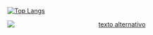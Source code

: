 
<!--
[![willianrod's wakatime stats](https://github-readme-stats.vercel.app/api/wakatime?username=pugafran)](https://github.com/anuraghazra/github-readme-stats)


[![Top Langs](https://github-readme-stats.vercel.app/api/top-langs/?username=alexZeLoCO&langs_count=10&hide=Python)](https://github.com/anuraghazra/github-readme-stats)



[![be5b2b6f4b0e35a5b33f5fe7b9d6c357](https://user-images.githubusercontent.com/67395721/235962358-92fde8f3-6a87-47b0-bf91-684a44709dbe.gif)](https://puga.page)

**pugafran/pugafran** is a ✨ _special_ ✨ repository because its `README.md` (this file) appears on your GitHub profile.

Here are some ideas to get you started:

- 🔭 I’m currently working on ...
- 🌱 I’m currently learning ...
- 👯 I’m looking to collaborate on ...
- 🤔 I’m looking for help with ...
- 💬 Ask me about ...
- 📫 How to reach me: ...
- 😄 Pronouns: ...
- ⚡ Fun fact: ...
-->

[![Top Langs](https://github-readme-stats.vercel.app/api/top-langs/?username=alexZeLoCO&langs_count=10&hide=Python)](https://github.com/anuraghazra/github-readme-stats)

<p align="center">
  <a href="https://puga.page">
    <img src="https://user-images.githubusercontent.com/67395721/235962358-92fde8f3-6a87-47b0-bf91-684a44709dbe.gif" alt="texto alternativo" style="display:block; margin:auto;">
  </a>
</p>

